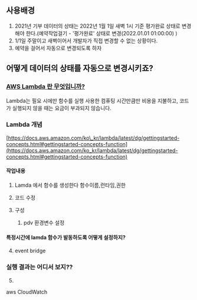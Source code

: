 ## 사용배경

1. 2021년 기부 데이터의 상태는 2022년 1월 1일 새벽 1시 기준 평가완료 상태로 변경해야 한다.(예약작업걸기 - '평가완료' 상태로 변경(2022.01.01 01:00:00)<span style="color:#333333"> )</span>
2. 1/1일 주말이고 새벽이어서 개발자가 직접 변경할 수 없는 상황이다.
3. 예약을 걸어서 자동으로 변경되도록 하자

## 어떻게 데이터의 상태를 자동으로 변경시키죠?

### [AWS Lambda 란 무엇입니까?](https://docs.aws.amazon.com/ko_kr/lambda/latest/dg/welcome.html)

Lambda는 필요 시에만 함수를 실행
사용한 컴퓨팅 시간만큼만 비용을 지불하고, 코드가 실행되지 않을 때는 요금이 부과되지 않습니다.

### Lambda 개념

[https://docs.aws.amazon.com/ko\_kr/lambda/latest/dg/gettingstarted-concepts.html#gettingstarted-concepts-function](https://docs.aws.amazon.com/ko_kr/lambda/latest/dg/gettingstarted-concepts.html#gettingstarted-concepts-function)



#### 작업내용

1. Lamda 에서 함수를 생성한다
    함수이름,런타임,권한

2. 코드 수정

3. 구성
    1. pdv 환경변수 설정

  #### 특정시간에 lamda 함수가 발동하도록 어떻게 설정하지?
4. event bridge 
  ### 실행 결과는 어디서 보지??
5.
  aws CloudWatch

